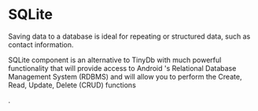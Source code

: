 # SQLite

Saving data to a database is ideal for repeating or structured data, such as contact information. 

SQLite component is an alternative to TinyDb with much powerful functionality that will provide access to Android 's Relational Database Management System \(RDBMS\) and will allow you to perform the Create, Read, Update, Delete \(CRUD\) functions





.



